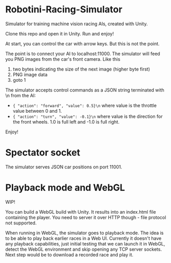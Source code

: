 # Robotini-Racing-Simulator

Simulator for training machine vision racing AIs, created with Unity.

Clone this repo and open it in Unity. Run and enjoy!

At start, you can control the car with arrow keys. But this is not the point.

The point is to connect your AI to localhost:11000. The simulator will
feed you PNG images from the car's front camera. Like this

1. two bytes indicating the size of the next image (higher byte first)
2. PNG image data
3. goto 1

The simulator accepts control commands as a JSON string terminated with \n from the AI:

- `{ "action": "forward", "value": 0.5}\n` where value is the throttle value between 0 and 1.
- `{ "action": "turn", "value": -0.1}\n` where value is the direction for the front wheels. 1.0 is full left and -1.0 is full right. 

Enjoy!

# Spectator socket

The simulator serves JSON car positions on port 11001.

# Playback mode and WebGL

WIP!

You can build a WebGL build with Unity. It results into an index.html file containing the player. You need to server it over HTTP though - file protocol not supported.

When running in WebGL, the simulator goes to playback mode. The idea is to be able to play back earlier races in a Web UI. Currently it doesn't have any playback capabilities, just initial testing that we can launch it in WebGL, detect the WebGL environment and skip opening any TCP server sockets. Next step would be to download a recorded race and play it.